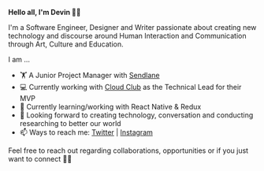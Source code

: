 <strong>Hello all, I'm Devin 👋🏾 </strong> 

I'm a Software Engineer, Designer and Writer passionate about creating new technology and discourse around Human Interaction and Communication through Art, Culture and Education. 

I am ...
- 🏋 A Junior Project Manager with <a href="www.sendlane.com">Sendlane</a>
- 💻 Currently working with <a href="www.mycloudclub.org">Cloud Club</a> as the Technical Lead for their MVP
- 🌱 Currently learning/working with React Native & Redux
- 🌳 Looking forward to creating technology, conversation and conducting researching to better our world 
- 📫 Ways to reach me: <a href="www.twitter.com/devxnwxlson">Twitter</a> | <a href="www.instagram.com/devxnwxlson">Instagram</a>

Feel free to reach out regarding collaborations, opportunities or if you just want to connect ✌🏾

